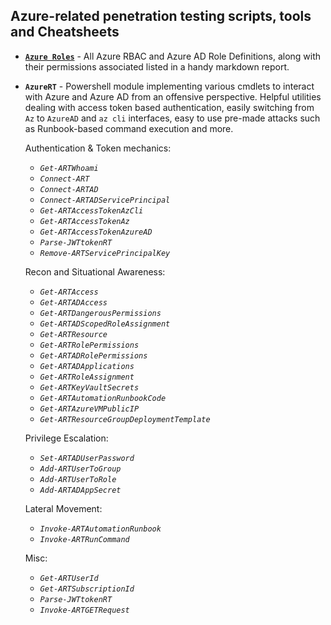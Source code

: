 
## Azure-related penetration testing scripts, tools and Cheatsheets

- [**`Azure Roles`**](https://github.com/mgeeky/Penetration-Testing-Tools/blob/master/clouds/azure/Azure%20Roles/README.md) - All Azure RBAC and Azure AD Role Definitions, along with their permissions associated listed in a handy markdown report.

- **`AzureRT`** - Powershell module implementing various cmdlets to interact with Azure and Azure AD from an offensive perspective. Helpful utilities dealing with access token based authentication, easily switching from `Az` to `AzureAD` and `az cli` interfaces, easy to use pre-made attacks such as Runbook-based command execution and more.

  Authentication & Token mechanics:

  - *`Get-ARTWhoami`*
  - *`Connect-ART`*
  - *`Connect-ARTAD`*
  - *`Connect-ARTADServicePrincipal`*
  - *`Get-ARTAccessTokenAzCli`*
  - *`Get-ARTAccessTokenAz`*
  - *`Get-ARTAccessTokenAzureAD`* 
  - *`Parse-JWTtokenRT`* 
  - *`Remove-ARTServicePrincipalKey`*

  Recon and Situational Awareness:

  - *`Get-ARTAccess`*
  - *`Get-ARTADAccess`*
  - *`Get-ARTDangerousPermissions`*
  - *`Get-ARTADScopedRoleAssignment`*
  - *`Get-ARTResource`*
  - *`Get-ARTRolePermissions`*
  - *`Get-ARTADRolePermissions`*
  - *`Get-ARTADApplications`*
  - *`Get-ARTRoleAssignment`*
  - *`Get-ARTKeyVaultSecrets`*
  - *`Get-ARTAutomationRunbookCode`*
  - *`Get-ARTAzureVMPublicIP`*
  - *`Get-ARTResourceGroupDeploymentTemplate`*

  Privilege Escalation:

  - *`Set-ARTADUserPassword`*
  - *`Add-ARTUserToGroup`*
  - *`Add-ARTUserToRole`*
  - *`Add-ARTADAppSecret`*

  Lateral Movement:

  - *`Invoke-ARTAutomationRunbook`*
  - *`Invoke-ARTRunCommand`*

  Misc:

  - *`Get-ARTUserId`*
  - *`Get-ARTSubscriptionId`*
  - *`Parse-JWTtokenRT`*
  - *`Invoke-ARTGETRequest`*
